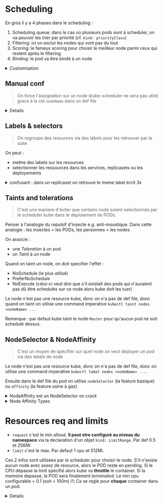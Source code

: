 # Scheduling

En gros il y a 4 phases dans le scheduling : 

1. Scheduling queue: dans le cas où plusieurs pods sont à scheduler, on va pouvoir les trier par priorité (cf. `kind: priorityClass`)
2. Filtering: ici on exclut les nodes qui vont pas du tout
3. Scoring: le fameux scoring pour choisir le meilleur node parmi ceux qui restent après le filtering
4. Binding: le pod va être bindé à un node

<details><summary>Customisation</summary>

À chaque phase, il existe un ou plusieurs `extensions points` pour customiser le scheduling de kube.

À savoir qu'il est d'ailleurs possible de créer des scheduler custom qui viennent s'ajouter ou remplacer le default scheduler. 

Important de savoir qu'il est possible de customiser le scheduling via l'objet `kind: KubeSchedulerConfiguration` et les `scheduler profiles` sans avoir à écrire 1 ligne de code
</details>

## Manual conf

> On force l'assignation sur un node (kube-scheduler ne sera pas utile) grace à la clé `nodeName` dans un def file

<details>

Si le pod est deja créé, on ne peut plus modifier la clé nodeName. Du coup on peut utiliser la meme methode que le kube-scheduler : créer un objet binding via une POST request sur `/pods/$PODNAME/binding` avec le def file `kind: Binding` JSONifié
</details>

## Labels & selectors

> On regroupe des resources via des labels pour les retrouver par la suite

On peut :
* mettre des labels sur les resources
* selectionner les ressources dans les services, replicasets ou les deployements

<details><summary>confusant : dans un replicaset on retrouve le meme label écrit 3x</summary>

Feature basique de kube mais il est intéressant de se concentrer sur une partie un peu plus confusante lorsque l'on crée une ressource qui en gère une autre comme un replicaset ou un deployment p ex. Ces derniers s'appuient sur les labels justement. On se retrouve avec le meme label écrit 3 fois dans le def file comme dans le screen ci-dessous

![labels and selectors](./images/labels%20and%20selectors.png)

* le 1er est utilisé pour labeliser le replicaset (le pratique on utilise souvent les memes labels que les pods mais en soi on peut mettre ce qu'on veut)
* le 2e sert pour déterminer les pods qui doivent etre gérés par le replicaset
* le 3e sert à labéliser les pods (il est courant d'avoir des labels qui ne sont pas forcément utilisé dans le select du replicaset)

</details>

## Taints and tolerations

> C'est une maniere d'éviter que certains node soient selectionnés par le scheduler kube dans le deploiement de PODs.

Penser à l'analogie du repulsif d'insecte e.g. anti-moustique. 
Dans cette analogie : les insectes = les PODs, les personnes = les nodes 

On associe : 
* une _Toleration_ à un pod
* un _Taint_ à un node

Quand on taint un node, on doit specifier l'effet : 
* NoSchedule (le plus utilisé)
* PreferNoSchedule
* NoExecute (celui-ci veut dire que s'il existait des pods qui n'auraient pas dû être schedulés sur ce node alors kube doit les tuer)

Le node n'est pas une resource kube, donc on n'a pas de def file, donc quand on taint on utilise une command imperative `kubectl taint nodes <nodeName> ...`

Remarque : par defaut kube taint le node `Master` pour qu'aucun pod ne soit schedulé dessus.

## NodeSelector & NodeAffinity

> C'est un moyen de spécifier sur quel node on veut déployer un pod via des labels de node

Le node n'est pas une resource kube, donc on n'a pas de def file, donc on utilise une command imperative `kubectl label nodes <nodeName> ...`. 

Ensuite dans le def file du pod on utilise `nodeSelector` (la feature basique) ou `affinity` (la feature usine à gaz)

<details><summary>NodeAffinity est un NodeSelector on crack</summary>

Il existe notamment plusieurs operators (e.g. NotIn en passant une liste de values, Exists qui teste l'existance de la clé uniquement, etc)
À noter qu'il existe des types de comportement NodeAffinity qui ressemblent à ceux de la feature _Taints&Tolerations_ que l'onspecifie via une longue clé requiredDuringSchedulingIgnoredDuringExecution etc
</details>


<details><summary>Node Affinity Types</summary>

La feature NodeAffinity permet en plus de spécifier ce qu'il faut faire au scheduling du pod ET à l'execution. la partie scheduling s'adresse au scehduler cad lorsque le pod est créé. la partie Execution s'applique meme si un pod tourne depuis longtemps, e.g. si on retire le label qui justifiait l'existence du pod sur le node alors kube supprimera le pod.
</details>

# Resources req and limits

* `request` c'est le min alloué. **Il peut etre configuré au niveau du namespace** via la declaration d'un objet `kind: LimitRange`. Par def 0.5 et 256Mi
* `limit` c'est le max. Par defaut 1 cpu et 512Mi. 

Ces 2 infos sont utilisées par le scheduler pour choisir le node. S'il n'existe aucun node avec assez de resource, alors le POD reste en pending.
Si le CPU dépasse la limit spécifié alors kube va **throttle** le container. Si la memoire depasse, le POD sera finalement _terminated_.
Le min cpu configurable = 0.1 (soit = 100m)
/!\ Ca se regle pour **chaque** container dans un pod.

<details>

Dans le monde de Docker, un conteneur peut utiliser autant de resource qu'il le veut. C'est pour parer ce manque que kube prévoit de spécifier une `limit`

Conversion :
* 1 cpu = 1vCPU (AWS) = 1 core (GCP/Azure) = 1 Hyperthread
* 1 cpu = 1000m
</details>
